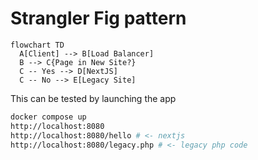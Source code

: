 # Strangler Fig pattern

```mermaid
flowchart TD
  A[Client] --> B[Load Balancer]
  B --> C{Page in New Site?}
  C -- Yes --> D[NextJS]
  C -- No --> E[Legacy Site]
```

This can be tested by launching the app

```sh
docker compose up
http://localhost:8080
http://localhost:8080/hello # <- nextjs
http://localhost:8080/legacy.php # <- legacy php code
```
